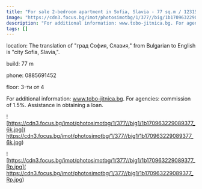 ```yaml
---
title: "For sale 2-bedroom apartment in Sofia, Slavia - 77 sq.m / 123151 EUR :: imot.bg Ad"
image: "https://cdn3.focus.bg/imot/photosimotbg/1/377//big/1b170963229089377_Hm.jpg"
description: "For additional information: www.tobo-jitnica.bg. For agencies: commission of 1.5%. Assistance in obtaining a loan."
tags: []
---
```


location: The translation of "град София, Славия," from Bulgarian to English is "city Sofia, Slavia,".

build: 77 m

phone: 0885691452

floor: 3-ти от 4

For additional information: www.tobo-jitnica.bg. For agencies: commission of 1.5%. Assistance in obtaining a loan.


![https://cdn3.focus.bg/imot/photosimotbg/1/377//big1/1b170963229089377_6k.jpg]( https://cdn3.focus.bg/imot/photosimotbg/1/377//big1/1b170963229089377_6k.jpg)


![https://cdn3.focus.bg/imot/photosimotbg/1/377//big1/1b170963229089377_Rp.jpg]( https://cdn3.focus.bg/imot/photosimotbg/1/377//big1/1b170963229089377_Rp.jpg)


